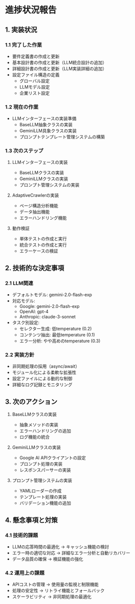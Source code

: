 # 進捗状況報告

## 1. 実装状況

### 1.1 完了した作業
- 要件定義書の作成と更新
- 基本設計書の作成と更新（LLM統合設計の追加）
- 詳細設計書の作成と更新（LLM実装詳細の追加）
- 設定ファイル構造の定義
  - グローバル設定
  - LLMモデル設定
  - 企業リスト設定

### 1.2 現在の作業
- LLMインターフェースの実装準備
  - BaseLLM抽象クラスの実装
  - GeminiLLM具象クラスの実装
  - プロンプトテンプレート管理システムの構築

### 1.3 次のステップ
1. LLMインターフェースの実装
   - BaseLLMクラスの実装
   - GeminiLLMクラスの実装
   - プロンプト管理システムの実装

2. AdaptiveCrawlerの実装
   - ページ構造分析機能
   - データ抽出機能
   - エラーハンドリング機能

3. 動作検証
   - 単体テストの作成と実行
   - 統合テストの作成と実行
   - エラーケースの検証

## 2. 技術的な決定事項

### 2.1 LLM関連
- デフォルトモデル: gemini-2.0-flash-exp
- 対応モデル:
  - Google: gemini-2.0-flash-exp
  - OpenAI: gpt-4
  - Anthropic: claude-3-sonnet
- タスク別設定:
  - セレクター生成: 低temperature (0.2)
  - コンテンツ抽出: 最低temperature (0.1)
  - エラー分析: やや高めのtemperature (0.3)

### 2.2 実装方針
- 非同期処理の採用（async/await）
- モジュール化による柔軟な拡張性
- 設定ファイルによる動的な制御
- 詳細なログ記録とモニタリング

## 3. 次のアクション

1. BaseLLMクラスの実装
   - 抽象メソッドの実装
   - エラーハンドリングの追加
   - ログ機能の統合

2. GeminiLLMクラスの実装
   - Google AI APIクライアントの設定
   - プロンプト処理の実装
   - レスポンスパーサーの実装

3. プロンプト管理システムの実装
   - YAMLローダーの作成
   - テンプレート処理の実装
   - バリデーション機能の追加

## 4. 懸念事項と対策

### 4.1 技術的課題
- LLMの応答時間の最適化
  → キャッシュ機能の検討
- エラー時の適切な対応
  → 詳細なエラー分析と自動リカバリー
- データ品質の確保
  → 検証機能の強化

### 4.2 運用上の課題
- APIコストの管理
  → 使用量の監視と制限機能
- 処理の安定性
  → リトライ機能とフォールバック
- スケーラビリティ
  → 非同期処理の最適化 